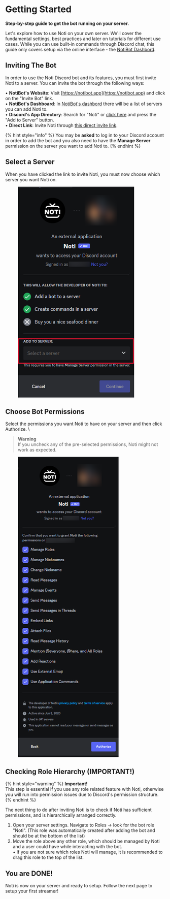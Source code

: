 # Getting Started

**Step-by-step guide to get the bot running on your server.**

Let's explore how to use Noti on your own server. We'll cover the fundamental settings, best practices and later on tutorials for different use cases. While you can use built-in commands through Discord chat, this guide only covers setup via the online interface - the [NotiBot Dashbord](https://notibot.app/dashboard).

## Inviting The Bot

In order to use the Noti Discord bot and its features, you must first invite Noti to a server. You can invite the bot through the following ways:

• **NotiBot's Website**: Visit [https://notibot.app](https://notibot.app) and click on the "Invite Bot" link.
\
• **NotiBot's Dashboard**: In [NotiBot's dashbord](https://notibot.app/dashboard) there will be a list of servers you can add Noti to.
\
• **Discord's App Directory**: Search for "Noti" or [click here](https://discord.com/application-directory/719310199944642753) and press the "Add to Server" button.
\
• **Direct Link**: Invite Noti through [this direct invite link](https://discord.com/oauth2/authorize?client_id=719310199944642753&permissions=286085598272&scope=bot+applications.commands).

{% hint style="info" %}
You may be **asked** to log in to your Discord account in order to add the bot and you also need to have the **Manage Server** permission on the server you want to add Noti to.
{% endhint %}


## Select a Server

When you have clicked the link to invite Noti, you must now choose which server you want Noti on.

<figure><img src="../.gitbook/assets/Invite 1 " alt=""><figcaption></figcaption></figure>

## Choose Bot Permissions

Select the permissions you want Noti to have on your server and then click Authorize.
\
> **Warning**
\
> If you uncheck any of the pre-selected permissions, Noti might not work as expected.

<figure><img src="../.gitbook/assets/Invite 2" alt=""><figcaption></figcaption></figure>

## Checking Role Hierarchy  (IMPORTANT!)

{% hint style="warning" %} **Important!** \
This step is essential if you use any role related feature with Noti, otherwise you will run into permission issues due to Discord's permission structure.
{% endhint %}
<!-- > **Important**
\
> This step is essential if you use any role related feature with Noti, otherwise you will run into permission issues due to Discord's permission structure.
-->
The next thing to do after inviting Noti is to check if Noti has sufficient permissions, and is hierarchically arranged correctly.
1. Open your server settings. Navigate to Roles -> look for the bot role "Noti". (This role was automatically created after adding the bot and should be at the bottom of the list)
2. Move the role above any other role, which should be managed by Noti and a user could have while interacting with the bot.
\
      • If you are not sure which roles Noti will manage, it is recommended to drag this role to the top of the list.


## You are DONE!&#x20;

Noti is now on your server and ready to setup. Follow the next page to setup your first streamer!&#x20;
